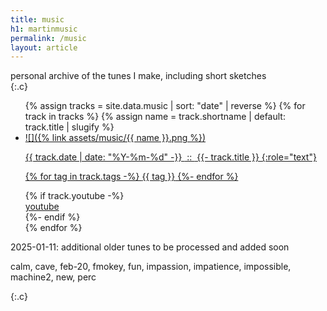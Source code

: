 ```yaml
---
title: music
h1: martinmusic
permalink: /music
layout: article
---
```


<section markdown="1">
personal archive of the tunes I make,
including short sketches
</section>
{:.c}

<ul class="collection wide">
{% assign tracks = site.data.music | sort: "date" | reverse %}
{% for track in tracks %}
{% assign name = track.shortname | default: track.title | slugify %}
<li class="card">
<a href="{% link music/{{ name }}.mp4 %}">
<section class="c" markdown="1">
![]({% link assets/music/{{ name }}.png %})

{{ track.date | date: "%Y-%m-%d" -}}
<span class="undecoa">&nbsp;::&nbsp;</span>
{{- track.title }}
{:role="text"}

{% for tag in track.tags -%}
<span class="chip" role="note">{{ tag }}</span>
{%- endfor %}
</section>
</a>
{% if track.youtube -%}
<a href="{{ track.youtube }}">
<section class="c button" markdown="1">
youtube
</section>
</a>
{%- endif %}
</li>
{% endfor %}
</ul>

<section markdown="1">
2025-01-11: additional older tunes to be processed and added soon

calm,
cave,
feb-20,
fmokey,
fun,
impassion,
impatience,
impossible,
machine2,
new,
perc
</section>
{:.c}
